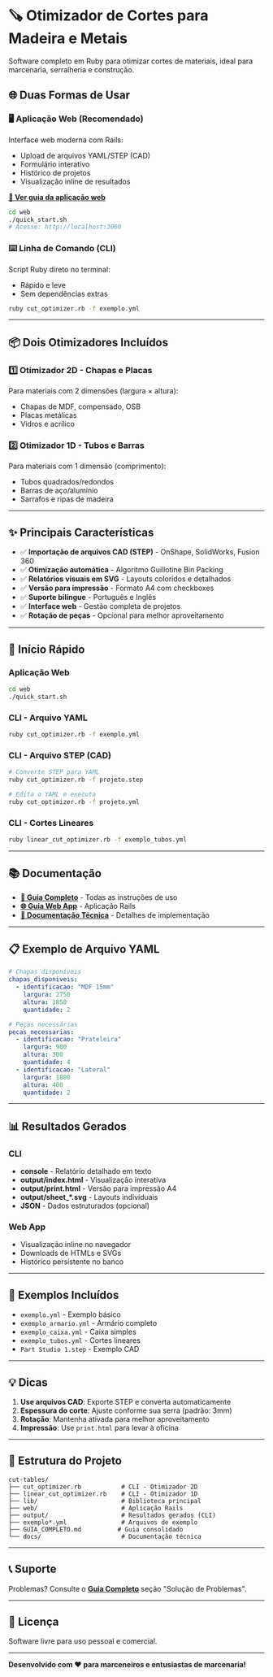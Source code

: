 # 🪚 Otimizador de Cortes para Madeira e Metais

Software completo em Ruby para otimizar cortes de materiais, ideal para marcenaria, serralheria e construção.

## 🌐 Duas Formas de Usar

### 🖥️ **Aplicação Web (Recomendado)**
Interface web moderna com Rails:
- Upload de arquivos YAML/STEP (CAD)
- Formulário interativo
- Histórico de projetos
- Visualização inline de resultados

**[📖 Ver guia da aplicação web](web/README_WEB.md)**

```bash
cd web
./quick_start.sh
# Acesse: http://localhost:3000
```

### ⌨️ **Linha de Comando (CLI)**
Script Ruby direto no terminal:
- Rápido e leve
- Sem dependências extras

```bash
ruby cut_optimizer.rb -f exemplo.yml
```

---

## 📦 Dois Otimizadores Incluídos

### 1️⃣ Otimizador 2D - Chapas e Placas
Para materiais com 2 dimensões (largura × altura):
- Chapas de MDF, compensado, OSB
- Placas metálicas
- Vidros e acrílico

### 2️⃣ Otimizador 1D - Tubos e Barras
Para materiais com 1 dimensão (comprimento):
- Tubos quadrados/redondos
- Barras de aço/alumínio
- Sarrafos e ripas de madeira

---

## ✨ Principais Características

- ✅ **Importação de arquivos CAD (STEP)** - OnShape, SolidWorks, Fusion 360
- ✅ **Otimização automática** - Algoritmo Guillotine Bin Packing
- ✅ **Relatórios visuais em SVG** - Layouts coloridos e detalhados
- ✅ **Versão para impressão** - Formato A4 com checkboxes
- ✅ **Suporte bilíngue** - Português e Inglês
- ✅ **Interface web** - Gestão completa de projetos
- ✅ **Rotação de peças** - Opcional para melhor aproveitamento

---

## 🚀 Início Rápido

### Aplicação Web
```bash
cd web
./quick_start.sh
```

### CLI - Arquivo YAML
```bash
ruby cut_optimizer.rb -f exemplo.yml
```

### CLI - Arquivo STEP (CAD)
```bash
# Converte STEP para YAML
ruby cut_optimizer.rb -f projeto.step

# Edita o YAML e executa
ruby cut_optimizer.rb -f projeto.yml
```

### CLI - Cortes Lineares
```bash
ruby linear_cut_optimizer.rb -f exemplo_tubos.yml
```

---

## 📚 Documentação

- **[📖 Guia Completo](GUIA_COMPLETO.md)** - Todas as instruções de uso
- **[🌐 Guia Web App](web/README_WEB.md)** - Aplicação Rails
- **[📁 Documentação Técnica](docs/)** - Detalhes de implementação

---

## 📋 Exemplo de Arquivo YAML

```yaml
# Chapas disponíveis
chapas_disponiveis:
  - identificacao: "MDF 15mm"
    largura: 2750
    altura: 1850
    quantidade: 2

# Peças necessárias
pecas_necessarias:
  - identificacao: "Prateleira"
    largura: 900
    altura: 300
    quantidade: 4
  - identificacao: "Lateral"
    largura: 1800
    altura: 400
    quantidade: 2
```

---

## 📊 Resultados Gerados

### CLI
- **console** - Relatório detalhado em texto
- **output/index.html** - Visualização interativa
- **output/print.html** - Versão para impressão A4
- **output/sheet_*.svg** - Layouts individuais
- **JSON** - Dados estruturados (opcional)

### Web App
- Visualização inline no navegador
- Downloads de HTMLs e SVGs
- Histórico persistente no banco

---

## 🎯 Exemplos Incluídos

- `exemplo.yml` - Exemplo básico
- `exemplo_armario.yml` - Armário completo
- `exemplo_caixa.yml` - Caixa simples
- `exemplo_tubos.yml` - Cortes lineares
- `Part Studio 1.step` - Exemplo CAD

---

## 💡 Dicas

1. **Use arquivos CAD**: Exporte STEP e converta automaticamente
2. **Espessura do corte**: Ajuste conforme sua serra (padrão: 3mm)
3. **Rotação**: Mantenha ativada para melhor aproveitamento
4. **Impressão**: Use `print.html` para levar à oficina

---

## 🔧 Estrutura do Projeto

```
cut-tables/
├── cut_optimizer.rb           # CLI - Otimizador 2D
├── linear_cut_optimizer.rb    # CLI - Otimizador 1D
├── lib/                       # Biblioteca principal
├── web/                       # Aplicação Rails
├── output/                    # Resultados gerados (CLI)
├── exemplo*.yml               # Arquivos de exemplo
├── GUIA_COMPLETO.md          # Guia consolidado
└── docs/                      # Documentação técnica
```

---

## 📞 Suporte

Problemas? Consulte o [**Guia Completo**](GUIA_COMPLETO.md) seção "Solução de Problemas".

---

## 📝 Licença

Software livre para uso pessoal e comercial.

---

**Desenvolvido com ❤️ para marceneiros e entusiastas de marcenaria!**
